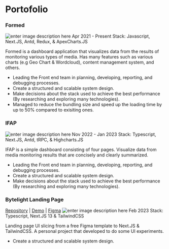 # Portofolio

### Formed
![enter image description here](https://i.imgur.com/sFd6L41.png)
Apr 2021 - Present
Stack: Javascript, Next.JS, Antd, Redux, & ApexCharts.JS

Formed is a dashboard application that visualizes data from the results of monitoring various types of media. Has many features such as various charts (e.g Geo Chart & Wordcloud), content management system, and others.

-   Leading the Front end team in planning, developing, reporting, and debugging processes.
-   Create a structured and scalable system design.
-   Make decisions about the stack used to achieve the best performance (By researching and exploring many technologies).
-   Managed to reduce the bundling size and speed up the loading time by up to 50% compared to exisiting ones.

### IFAP
![enter image description here](https://i.imgur.com/gy6nZU1.png)
Nov 2022 - Jan 2023
Stack: Typescript, Next.JS, Antd, tRPC, & Highcharts.JS

IFAP is a simple dashboard consisting of four pages. Visualize data from media monitoring results that are concisely and clearly summarized.

-   Leading the Front end team in planning, developing, reporting, and debugging processes.
-   Create a structured and scalable system design.
-   Make decisions about the stack used to achieve the best performance (By researching and exploring many technologies).

### Bytelight Landing Page
[Repository](https://github.com/gagazmanqunazara/bytelight-landing-page) | [Demo](https://bytelight-landing-page.vercel.app/) | [Figma](https://www.figma.com/community/file/1199941045612359384)
![enter image description here](https://i.imgur.com/HNRndUJ.png)
Feb 2023
Stack: Typescript, Next.JS 13 & TailwindCSS

Landing page UI slicing from a free Figma template to Next.JS & TailwindCSS. A personal project that developed to do some UI experiments.

-   Create a structured and scalable system design.
